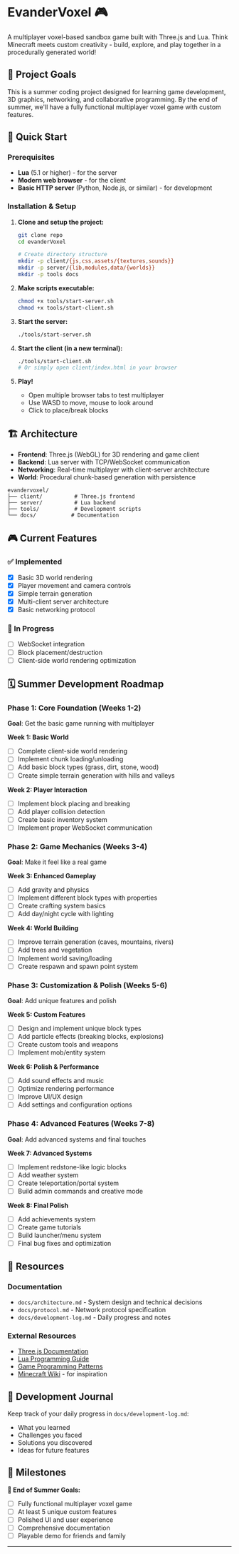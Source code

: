 # EvanderVoxel 🎮

A multiplayer voxel-based sandbox game built with Three.js and Lua. Think Minecraft meets custom creativity - build, explore, and play together in a procedurally generated world!

## 🎯 Project Goals

This is a summer coding project designed for learning game development, 3D graphics, networking, and collaborative programming. By the end of summer, we'll have a fully functional multiplayer voxel game with custom features.

## 🚀 Quick Start

### Prerequisites
- **Lua** (5.1 or higher) - for the server
- **Modern web browser** - for the client
- **Basic HTTP server** (Python, Node.js, or similar) - for development

### Installation & Setup

1. **Clone and setup the project:**
   ```bash
   git clone repo
   cd evanderVoxel
   
   # Create directory structure
   mkdir -p client/{js,css,assets/{textures,sounds}}
   mkdir -p server/{lib,modules,data/{worlds}}
   mkdir -p tools docs
   ```

2. **Make scripts executable:**
   ```bash
   chmod +x tools/start-server.sh
   chmod +x tools/start-client.sh
   ```

3. **Start the server:**
   ```bash
   ./tools/start-server.sh
   ```

4. **Start the client (in a new terminal):**
   ```bash
   ./tools/start-client.sh
   # Or simply open client/index.html in your browser
   ```

5. **Play!** 
   - Open multiple browser tabs to test multiplayer
   - Use WASD to move, mouse to look around
   - Click to place/break blocks

## 🏗️ Architecture

- **Frontend**: Three.js (WebGL) for 3D rendering and game client
- **Backend**: Lua server with TCP/WebSocket communication
- **Networking**: Real-time multiplayer with client-server architecture
- **World**: Procedural chunk-based generation with persistence

```
evandervoxel/
├── client/          # Three.js frontend
├── server/          # Lua backend
├── tools/           # Development scripts
└── docs/           # Documentation
```

## 🎮 Current Features

### ✅ Implemented
- [x] Basic 3D world rendering
- [x] Player movement and camera controls
- [x] Simple terrain generation
- [x] Multi-client server architecture
- [x] Basic networking protocol

### 🚧 In Progress
- [ ] WebSocket integration
- [ ] Block placement/destruction
- [ ] Client-side world rendering optimization

## 🗓️ Summer Development Roadmap

### Phase 1: Core Foundation (Weeks 1-2)
**Goal**: Get the basic game running with multiplayer

**Week 1: Basic World**
- [ ] Complete client-side world rendering
- [ ] Implement chunk loading/unloading
- [ ] Add basic block types (grass, dirt, stone, wood)
- [ ] Create simple terrain generation with hills and valleys

**Week 2: Player Interaction**
- [ ] Implement block placing and breaking
- [ ] Add player collision detection
- [ ] Create basic inventory system
- [ ] Implement proper WebSocket communication

### Phase 2: Game Mechanics (Weeks 3-4)
**Goal**: Make it feel like a real game

**Week 3: Enhanced Gameplay**
- [ ] Add gravity and physics
- [ ] Implement different block types with properties
- [ ] Create crafting system basics
- [ ] Add day/night cycle with lighting

**Week 4: World Building**
- [ ] Improve terrain generation (caves, mountains, rivers)
- [ ] Add trees and vegetation
- [ ] Implement world saving/loading
- [ ] Create respawn and spawn point system

### Phase 3: Customization & Polish (Weeks 5-6)
**Goal**: Add unique features and polish

**Week 5: Custom Features**
- [ ] Design and implement unique block types
- [ ] Add particle effects (breaking blocks, explosions)
- [ ] Create custom tools and weapons
- [ ] Implement mob/entity system

**Week 6: Polish & Performance**
- [ ] Add sound effects and music
- [ ] Optimize rendering performance
- [ ] Improve UI/UX design
- [ ] Add settings and configuration options

### Phase 4: Advanced Features (Weeks 7-8)
**Goal**: Add advanced systems and final touches

**Week 7: Advanced Systems**
- [ ] Implement redstone-like logic blocks
- [ ] Add weather system
- [ ] Create teleportation/portal system
- [ ] Build admin commands and creative mode

**Week 8: Final Polish**
- [ ] Add achievements system
- [ ] Create game tutorials
- [ ] Build launcher/menu system
- [ ] Final bug fixes and optimization

<!-- ## 🎯 Custom Feature Ideas

Brainstorm and implement your own unique features:

### Potential Custom Features
- **Magic Blocks**: Blocks with special properties (teleporters, gravity blocks)
- **Mini-Games**: Built-in parkour courses, puzzles, or challenges
- **Custom Mobs**: Friendly creatures, pets, or challenging enemies
- **Weather Effects**: Rain, snow, storms that affect gameplay
- **Vehicle System**: Boats, minecarts, or flying machines
- **Farming System**: Crops, animals, and food mechanics
- **Economy System**: Trading, shops, and currency
- **Territory System**: Claim and protect your builds
- **Seasons**: World changes over time with different seasons

### Technical Challenges
- **Shaders**: Custom visual effects and lighting
- **Procedural Structures**: Automatic building generation
- **AI Systems**: Smart NPCs or automated helpers
- **Physics Engine**: Advanced physics for complex interactions
- **Modding API**: Allow external modifications

## 📚 Learning Objectives

By the end of this project, you'll have hands-on experience with:

- **3D Graphics**: Three.js, WebGL, lighting, textures, shaders
- **Game Development**: Game loops, physics, collision detection
- **Networking**: Client-server architecture, real-time communication
- **Data Structures**: Spatial data structures, chunk systems
- **Performance Optimization**: Frustum culling, LOD, batching
- **Software Architecture**: Modular design, separation of concerns
- **Version Control**: Git workflows, collaborative development -->


## 📖 Resources

### Documentation
- `docs/architecture.md` - System design and technical decisions
- `docs/protocol.md` - Network protocol specification
- `docs/development-log.md` - Daily progress and notes

### External Resources
- [Three.js Documentation](https://threejs.org/docs/)
- [Lua Programming Guide](https://www.lua.org/manual/5.4/)
- [Game Programming Patterns](https://gameprogrammingpatterns.com/)
- [Minecraft Wiki](https://minecraft.fandom.com/) - for inspiration

## 📝 Development Journal

Keep track of your daily progress in `docs/development-log.md`:
- What you learned
- Challenges you faced
- Solutions you discovered
- Ideas for future features

## 🎉 Milestones

**🏁 End of Summer Goals:**
- [ ] Fully functional multiplayer voxel game
- [ ] At least 5 unique custom features
- [ ] Polished UI and user experience  
- [ ] Comprehensive documentation
- [ ] Playable demo for friends and family

---

